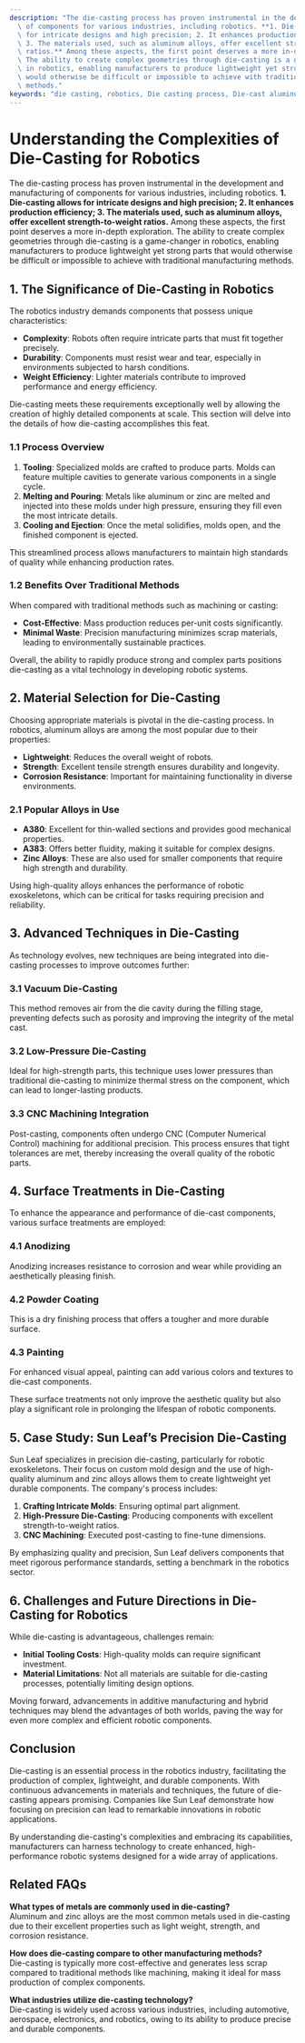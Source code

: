 ```yaml
---
description: "The die-casting process has proven instrumental in the development and manufacturing\
  \ of components for various industries, including robotics. **1. Die-casting allows\
  \ for intricate designs and high precision; 2. It enhances production efficiency;\
  \ 3. The materials used, such as aluminum alloys, offer excellent strength-to-weight\
  \ ratios.** Among these aspects, the first point deserves a more in-depth exploration.\
  \ The ability to create complex geometries through die-casting is a game-changer\
  \ in robotics, enabling manufacturers to produce lightweight yet strong parts that\
  \ would otherwise be difficult or impossible to achieve with traditional manufacturing\
  \ methods."
keywords: "die casting, robotics, Die casting process, Die-cast aluminum"
---
```

# Understanding the Complexities of Die-Casting for Robotics

The die-casting process has proven instrumental in the development and manufacturing of components for various industries, including robotics. **1. Die-casting allows for intricate designs and high precision; 2. It enhances production efficiency; 3. The materials used, such as aluminum alloys, offer excellent strength-to-weight ratios.** Among these aspects, the first point deserves a more in-depth exploration. The ability to create complex geometries through die-casting is a game-changer in robotics, enabling manufacturers to produce lightweight yet strong parts that would otherwise be difficult or impossible to achieve with traditional manufacturing methods.

## **1. The Significance of Die-Casting in Robotics**

The robotics industry demands components that possess unique characteristics: 

- **Complexity**: Robots often require intricate parts that must fit together precisely.
- **Durability**: Components must resist wear and tear, especially in environments subjected to harsh conditions.
- **Weight Efficiency**: Lighter materials contribute to improved performance and energy efficiency.

Die-casting meets these requirements exceptionally well by allowing the creation of highly detailed components at scale. This section will delve into the details of how die-casting accomplishes this feat.

### **1.1 Process Overview**

1. **Tooling**: Specialized molds are crafted to produce parts. Molds can feature multiple cavities to generate various components in a single cycle.
2. **Melting and Pouring**: Metals like aluminum or zinc are melted and injected into these molds under high pressure, ensuring they fill even the most intricate details.
3. **Cooling and Ejection**: Once the metal solidifies, molds open, and the finished component is ejected.

This streamlined process allows manufacturers to maintain high standards of quality while enhancing production rates.

### **1.2 Benefits Over Traditional Methods**

When compared with traditional methods such as machining or casting:

- **Cost-Effective**: Mass production reduces per-unit costs significantly.
- **Minimal Waste**: Precision manufacturing minimizes scrap materials, leading to environmentally sustainable practices.

Overall, the ability to rapidly produce strong and complex parts positions die-casting as a vital technology in developing robotic systems.

## **2. Material Selection for Die-Casting**

Choosing appropriate materials is pivotal in the die-casting process. In robotics, aluminum alloys are among the most popular due to their properties:

- **Lightweight**: Reduces the overall weight of robots.
- **Strength**: Excellent tensile strength ensures durability and longevity.
- **Corrosion Resistance**: Important for maintaining functionality in diverse environments.

### **2.1 Popular Alloys in Use**

- **A380**: Excellent for thin-walled sections and provides good mechanical properties.
- **A383**: Offers better fluidity, making it suitable for complex designs.
- **Zinc Alloys**: These are also used for smaller components that require high strength and durability.

Using high-quality alloys enhances the performance of robotic exoskeletons, which can be critical for tasks requiring precision and reliability.

## **3. Advanced Techniques in Die-Casting**

As technology evolves, new techniques are being integrated into die-casting processes to improve outcomes further:

### **3.1 Vacuum Die-Casting**

This method removes air from the die cavity during the filling stage, preventing defects such as porosity and improving the integrity of the metal cast.

### **3.2 Low-Pressure Die-Casting**

Ideal for high-strength parts, this technique uses lower pressures than traditional die-casting to minimize thermal stress on the component, which can lead to longer-lasting products.

### **3.3 CNC Machining Integration**

Post-casting, components often undergo CNC (Computer Numerical Control) machining for additional precision. This process ensures that tight tolerances are met, thereby increasing the overall quality of the robotic parts.

## **4. Surface Treatments in Die-Casting**

To enhance the appearance and performance of die-cast components, various surface treatments are employed:

### **4.1 Anodizing**

Anodizing increases resistance to corrosion and wear while providing an aesthetically pleasing finish.

### **4.2 Powder Coating**

This is a dry finishing process that offers a tougher and more durable surface.

### **4.3 Painting**

For enhanced visual appeal, painting can add various colors and textures to die-cast components.

These surface treatments not only improve the aesthetic quality but also play a significant role in prolonging the lifespan of robotic components.

## **5. Case Study: Sun Leaf’s Precision Die-Casting**

Sun Leaf specializes in precision die-casting, particularly for robotic exoskeletons. Their focus on custom mold design and the use of high-quality aluminum and zinc alloys allows them to create lightweight yet durable components. The company's process includes:

1. **Crafting Intricate Molds**: Ensuring optimal part alignment.
2. **High-Pressure Die-Casting**: Producing components with excellent strength-to-weight ratios.
3. **CNC Machining**: Executed post-casting to fine-tune dimensions.

By emphasizing quality and precision, Sun Leaf delivers components that meet rigorous performance standards, setting a benchmark in the robotics sector.

## **6. Challenges and Future Directions in Die-Casting for Robotics**

While die-casting is advantageous, challenges remain:

- **Initial Tooling Costs**: High-quality molds can require significant investment.
- **Material Limitations**: Not all materials are suitable for die-casting processes, potentially limiting design options.
  
Moving forward, advancements in additive manufacturing and hybrid techniques may blend the advantages of both worlds, paving the way for even more complex and efficient robotic components.

## **Conclusion**

Die-casting is an essential process in the robotics industry, facilitating the production of complex, lightweight, and durable components. With continuous advancements in materials and techniques, the future of die-casting appears promising. Companies like Sun Leaf demonstrate how focusing on precision can lead to remarkable innovations in robotic applications.

By understanding die-casting's complexities and embracing its capabilities, manufacturers can harness technology to create enhanced, high-performance robotic systems designed for a wide array of applications.

## Related FAQs

**What types of metals are commonly used in die-casting?**  
Aluminum and zinc alloys are the most common metals used in die-casting due to their excellent properties such as light weight, strength, and corrosion resistance.

**How does die-casting compare to other manufacturing methods?**  
Die-casting is typically more cost-effective and generates less scrap compared to traditional methods like machining, making it ideal for mass production of complex components.

**What industries utilize die-casting technology?**  
Die-casting is widely used across various industries, including automotive, aerospace, electronics, and robotics, owing to its ability to produce precise and durable components.
